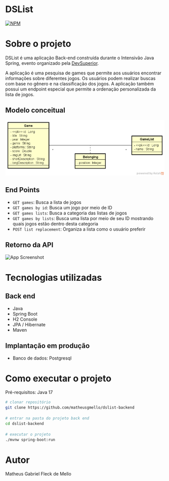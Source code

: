 # DSList
[![NPM](https://img.shields.io/npm/l/react)](https://github.com/matheusgmello/dslist-backend/blob/main/LICENSE) 

# Sobre o projeto

DSList é uma aplicação Back-end construída durante o Intensivão Java Spring, evento organizado pela [DevSuperior](https://devsuperior.com "Site da DevSuperior").

A aplicação é uma pesquisa de games que permite aos usuários encontrar informações sobre diferentes jogos.
Os usuários podem realizar buscas com base no gênero e na classificação dos jogos. A aplicação também possui um endpoint especial que permite a ordenação personalizada da lista de jogos.

## Modelo conceitual

![App Screenshot](https://raw.githubusercontent.com/devsuperior/java-spring-dslist/main/resources/dslist-model.png)

## End Points
- `GET games`: Busca a lista de jogos
- `GET games by id`: Busca um jogo por meio de ID
- `GET games lists`: Busca a categoria das listas de jogos
- `GET games by lists`: Busca uma lista por meio de seu ID mostrando quais jogos estão dentro desta categoria
- `POST list replacement`: Organiza a lista como o usuário preferir

## Retorno da API
![App Screenshot](https://github.com/matheusgmello/dslist-backend/blob/ea73c3a2f73d0ed3a3dc308fa81e5f8bfeee4179/assets/retorno%20api%20end%20point.png)

# Tecnologias utilizadas

## Back end
- Java
- Spring Boot
- H2 Console
- JPA / Hibernate
- Maven

## Implantação em produção
- Banco de dados: Postgresql

# Como executar o projeto

Pré-requisitos: Java 17


```bash
# clonar repositório
git clone https://github.com/matheusgmello/dslist-backend

# entrar na pasta do projeto back end
cd dslist-backend

# executar o projeto
./mvnw spring-boot:run
```


# Autor

Matheus Gabriel Fleck de Mello
